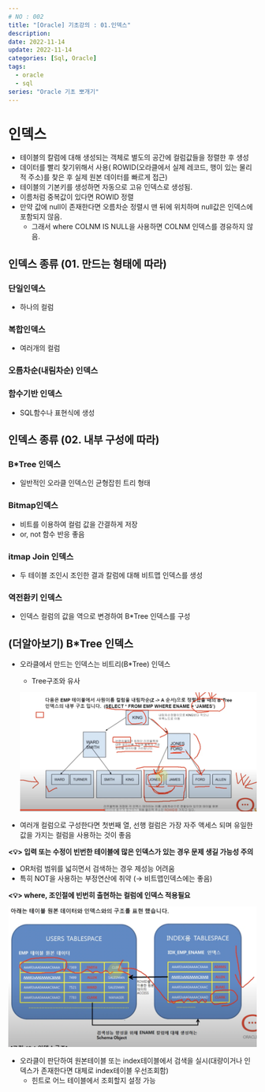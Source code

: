 ```yaml
---
# NO : 002
title: "[Oracle] 기초강의 : 01.인덱스"
description:
date: 2022-11-14
update: 2022-11-14
categories: [Sql, Oracle]
tags:
  - oracle
  - sql
series: "Oracle 기초 뽀개기"
---
```


# 인덱스

- 테이블의 칼럼에 대해 생성되는 객체로 별도의 공간에 컬럼값들을 정렬한 후 생성
- 데이터를 빨리 찾기위해서 사용( ROWID(오라클에서 실제 레코드, 행이 있는 물리적 주소)를 찾은 후 실제 원본 데이터를 빠르게 접근)
- 테이블의 기본키를 생성하면 자동으로 고유 인덱스로 생성됨.
- 이름처럼 중복값이 있다면 ROWID 정렬
- 만약 값에 null이 존재한다면 오름차순 정렬시 맨 뒤에 위치하며 null값은 인덱스에 포함되지 않음.
    - 그래서 where COLNM IS NULL을 사용하면 COLNM 인덱스를 경유하지 않음.

## 인덱스 종류 (01. 만드는 형태에 따라)

### 단일인덱스
- 하나의 컬럼 
 
### 복합인덱스
- 여러개의 컬럼  

### 오름차순(내림차순) 인덱스

### 함수기반 인덱스
- SQL함수나 표현식에 생성  

## 인덱스 종류 (02. 내부 구성에 따라)

### B*Tree 인덱스
- 일반적인 오라클 인덱스인 균형잡힌 트리 형태  

### Bitmap인덱스
- 비트를 이용하여 컬럼 값을 간결하게 저장  
- or, not 함수 반응 좋음  

### itmap Join 인덱스
- 두 테이블 조인시 조인한 결과 칼럼에 대해 비트맵 인덱스를 생성  

### 역전환키 인덱스
- 인덱스 컬럼의 값을 역으로 변경하여 B*Tree 인덱스를 구성  

## (더알아보기) B*Tree 인덱스

- 오라클에서 만드는 인덱스는 비트리(B*Tree) 인덱스
    - Tree구조와 유사
    
    ![](002_01.png)

- 여러개 컬럼으로 구성한다면 첫번째 열, 선행 컬럼은 가장 자주 액세스 되며 유일한 값을 가지는 컬럼을 사용하는 것이 좋음


**<💡> 입력 또는 수정이 빈번한 테이블에 많은 인덱스가 있는 경우 문제 생길 가능성 주의**


- OR처럼 범위를 넓히면서 검색하는 경우 제성능 어려움
- 특히 NOT을 사용하는 부정연산에 취약 (→ 비트맵인덱스에는 좋음)

**<💡>  where, 조인절에 빈번히 출현하는 컬럼에 인덱스 적용필요**


![](002_02.png)

- 오라클이 판단하여 원본테이블 또는 index테이블에서 검색을 실시(대량이거나 인덱스가 존재한다면 대체로 index테이블 우선조회함)
    - 힌트로 어느 테이블에서 조회할지 설정 가능